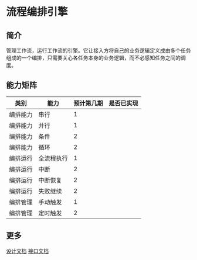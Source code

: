 # 流程编排引擎 #

## 简介 ##

管理工作流，运行工作流的引擎。它让接入方将自己的业务逻辑定义成由多个任务组成的一个编排，只需要关心各任务本身的业务逻辑，而不必感知任务之间的调度。

## 能力矩阵 ##

| 类别     | 能力 | 预计第几期 | 是否已实现 |
| ---- | ---- | ---- | ---- |
| 编排能力 | 串行 | 1 |
| 编排能力 | 并行 | 1 |
| 编排能力 | 条件 | 2 |
| 编排能力 | 循环 | 2 |
| 编排运行 | 全流程执行 | 1 |
| 编排运行 | 中断 | 2 |
| 编排运行 | 中断恢复 | 2 |
| 编排运行 | 失败继续 | 2 |
| 编排管理 | 手动触发 | 1 |
| 编排管理 | 定时触发 | 2 |

## 更多 ##

[设计文档](/doc/design.md)
[接口文档](/doc/interface.md)
